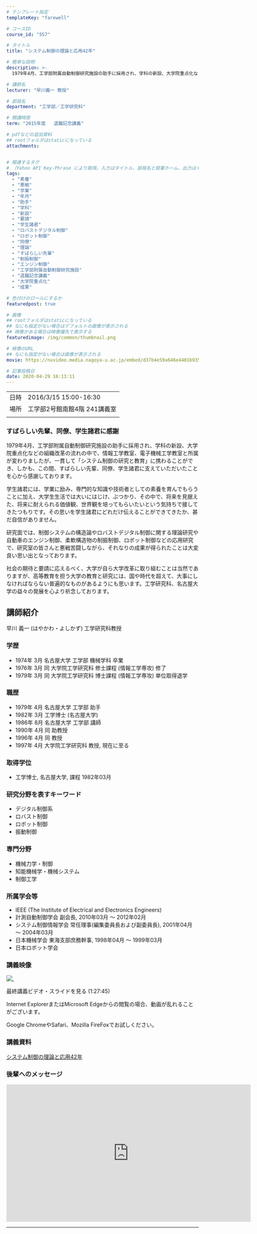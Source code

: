 ```yaml
---
# テンプレート指定
templateKey: "farewell"

# コースID
course_id: "557"

# タイトル
title: "システム制御の理論と応用42年"

# 簡単な説明
description: >-
  1979年4月、工学部附属自動制御研究施設の助手に採用され、学科の新設、大学院重点化などの組織改革の流れの中で、情報工学教室、電子機械工学教室と所属が変わりましたが、一貫して「システム制御の研究と教育」に携わることができ、しかも、この間、すばらしい先輩、同僚、学生諸君に支えていただいたことを心から感謝しております。 学生諸君には、学業に励み、専門的な知識や技術者としての素養を育んでもらうこ ....

# 講師名
lecturer: "早川義一 教授"

# 部局名
department: "工学部／工学研究科"

# 開講時限
term: "2015年度	退職記念講義"

# pdfなどの追加資料
## rootフォルダはstaticになっている
attachments:


# 関連するタグ
# （Yahoo API Key-Phrase により取得。入力はタイトル、部局名と授業ホーム、出力はキーフレーズ（tags））
tags:
  - "素養"
  - "悪戦"
  - "学業"
  - "年月"
  - "助手"
  - "学科"
  - "新設"
  - "要請"
  - "学生諸君"
  - "ロバストデジタル制御"
  - "ロボット制御"
  - "同僚"
  - "理論"
  - "すばらしい先輩"
  - "制振制御"
  - "エンジン制御"
  - "工学部附属自動制御研究施設"
  - "退職記念講義"
  - "大学院重点化"
  - "成果"

# 色付けのロールにするか
featuredpost: true

# 画像
## rootフォルダはstaticになっている
## なにも指定がない場合はデフォルトの画像が表示される
## 映像がある場合は映像優先で表示する
featuredimage: /img/common/thumbnail.png

# 映像のURL
## なにも指定がない場合は画像が表示される
movie: https://nuvideo.media.nagoya-u.ac.jp/embed/d37b4e59a646e4401b935adcfd74b2047d9ad5a4

# 記事投稿日
date: 2020-04-29 16:13:11
---
```


|   |   |
|---|---|
| 日時 | 2016/3/15  15:00-16:30 |
| 場所 | 工学部2号館南館4階 241講義室 |
|   |   |


### すばらしい先輩、同僚、学生諸君に感謝 

1979年4月、工学部附属自動制御研究施設の助手に採用され、学科の新設、大学院重点化などの組織改革の流れの中で、情報工学教室、電子機械工学教室と所属が変わりましたが、一貫して「システム制御の研究と教育」に携わることができ、しかも、この間、すばらしい先輩、同僚、学生諸君に支えていただいたことを心から感謝しております。 

学生諸君には、学業に励み、専門的な知識や技術者としての素養を育んでもらうことに加え、大学生生活では大いにはじけ、ぶつかり、その中で、将来を見据えた、将来に耐えられる価値観、世界観を培ってもらいたいという気持ちで接してきたつもりです。その思いを学生諸君にどれだけ伝えることができてきたか、甚だ自信がありません。 

研究面では、制御システムの構造論やロバストデジタル制御に関する理論研究や自動車のエンジン制御、柔軟構造物の制振制御、ロボット制御などの応用研究で、研究室の皆さんと悪戦苦闘しながら、それなりの成果が得られたことは大変良い思い出となっております。 

社会の期待と要請に応えるべく、大学が自ら大学改革に取り組むことは当然でありますが、高等教育を担う大学の教育と研究には、国や時代を超えて、大事にしなければならない普遍的なものがあるようにも思います。工学研究科、名古屋大学の益々の発展を心より祈念しております。


## 講師紹介

早川 義一 (はやかわ・よしかず) 工学研究科教授 

### 学歴

  * 1974年 3月 名古屋大学 工学部 機械学科 卒業
  * 1976年 3月 同 大学院工学研究科 修士課程 (情報工学専攻) 修了
  * 1979年 3月 同 大学院工学研究科 博士課程 (情報工学専攻) 単位取得退学

### 職歴

  * 1979年 4月 名古屋大学 工学部 助手
  * 1982年 3月 工学博士 (名古屋大学)
  * 1986年 8月 名古屋大学 工学部 講師
  * 1990年 4月 同 助教授
  * 1996年 4月 同 教授
  * 1997年 4月 大学院工学研究科 教授, 現在に至る

### 取得学位

  * 工学博士, 名古屋大学, 課程 1982年03月

### 研究分野を表すキーワード

  * デジタル制御系
  * ロバスト制御
  * ロボット制御
  * 振動制御

### 専門分野

  * 機械力学・制御
  * 知能機械学・機械システム
  * 制御工学

### 所属学会等

  * IEEE (The Institute of Electrical and Electronics Engineers)
  * 計測自動制御学会 副会長, 2010年03月 ～ 2012年02月
  * システム制御情報学会 常任理事(編集委員長および副委員長), 2001年04月 ～ 2004年03月
  * 日本機械学会 東海支部庶務幹事, 1998年04月 ～ 1999年03月
  * 日本ロボット学会


### 講義映像

[![&nbsp;](https://ocw.nagoya-u.jp/files/557/movie.jpg) ](https://nuvideo.media.nagoya-u.ac.jp/embed/d37b4e59a646e4401b935adcfd74b2047d9ad5a4)

最終講義ビデオ・スライドを見る (1:27:45)



Internet ExplorerまたはMicrosoft Edgeからの閲覧の場合、動画が乱れることがございます。

Google ChromeやSafari、Mozilla FireFoxでお試しください。


### 講義資料

[システム制御の理論と応用42年](https://ocw.nagoya-u.jp/files/557/lsiryou.pdf) 


### 後輩へのメッセージ

<iframe src="https://nuvideo.media.nagoya-u.ac.jp/embed/d046fb7ab86a762d93e084f1c8b94171344cfa88" width="640" height="360" frameborder="0" allowfullscreen></iframe>


-----